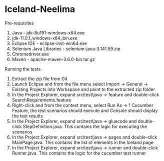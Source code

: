 # Iceland-Neelima

Pre-requisites
1. Java - jdk-8u191-windows-x64.exe
2. jdk-11.0.1_windows-x64_bin.exe
3. Eclipse IDE - eclipse-inst-win64.exe
4. Selenium Java Libraries - selenium-java-3.141.59.zip
5. Chromedriver.exe
6. Maven - apache-maven-3.6.0-bin.tar.gz

Running the tests
1. Extract the zip file from Git
2. Launch Eclipse and from the file menu select Import -> General -> Existing Projects into Workspace and point to the extracted zip folder
3. In the Project Explorer, expand src\test\java -> feature and double-click SearchRequirements.feature 
4. Right-click and from the context menu, select Run As -> 1 Cucumber Feature, the test scenarios should execute and Console should display the test results
5. In the Project Explorer, expand src\test\java -> gluecode and double-click StepDefinition.java. This contains the logic for executing the scenarios
6. In the Project Explorer, expand src\test\java -> pages and double-click MainPage.java. This contains the list of elements in the Iceland page
7. In the Project Explorer, expand src\test\java -> runner and double-click Runner.java. This contains the logic for the cucumber test runner



